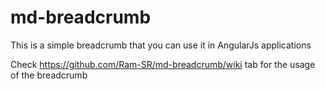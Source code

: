 # md-breadcrumb

This is a simple breadcrumb that you can use it in AngularJs applications

Check https://github.com/Ram-SR/md-breadcrumb/wiki tab for the usage of the breadcrumb

